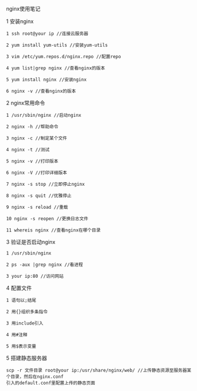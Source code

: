 nginx使用笔记

1 安装nginx

    1 ssh root@your ip //连接云服务器
    
    2 yum install yum-utils //安装yum-utils
    
    3 vim /etc/yum.repos.d/nginx.repo //配置repo
    
    4 yum list|grep nginx //查看nginx的版本
    
    5 yum install nginx //安装nginx
    
    6 nginx -v //查看nginx的版本

2 nginx常用命令

    1 /usr/sbin/nginx //启动nginx
    
    2 nginx -h //帮助命令
    
    3 nginx -c //制定某个文件
    
    4 nginx -t //测试
    
    5 nginx -v //打印版本
    
    6 nginx -V //打印详细版本
    
    7 nginx -s stop //立即停止nginx
    
    8 nginx -s quit //优雅停止
    
    9 nginx -s reload //重载
    
    10 nginx -s reopen //更换日志文件
    
    11 whereis nginx //查看nginx在哪个目录

3 验证是否启动nginx

    1 /usr/sbin/nginx
    
    2 ps -aux |grep nginx //看进程
    
    3 your ip:80 //访问网站

4 配置文件

    1 语句以;结尾
    
    2 用{}组织多条指令
    
    3 用include引入
    
    4 用#注释
    
    5 用$表示变量

5 搭建静态服务器

    scp -r 文件目录 root@your ip:/usr/share/nginx/web/ //上传静态资源至服务器某个目录，然后在nginx.conf
    引入的default.conf里配置上传的静态页面
    


